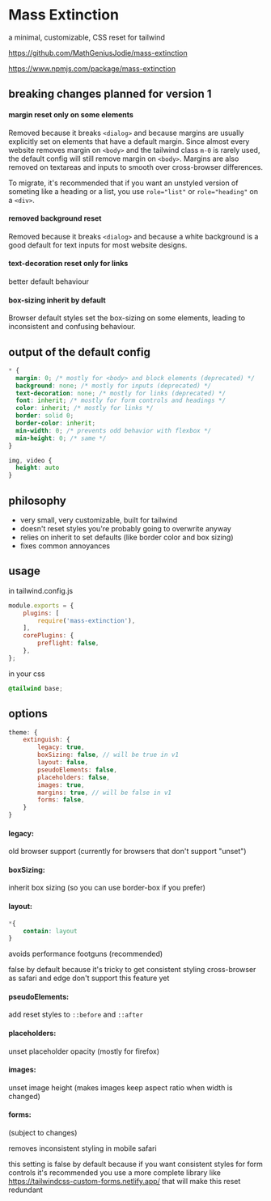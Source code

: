 # Mass Extinction

a minimal, customizable, CSS reset for tailwind

<https://github.com/MathGeniusJodie/mass-extinction>

<https://www.npmjs.com/package/mass-extinction>

## breaking changes planned for version 1

#### margin reset only on some elements

Removed because it breaks `<dialog>` and because margins are usually explicitly set on elements that have a default margin. Since almost every website removes margin on `<body>` and the tailwind class `m-0` is rarely used, the default config will still remove margin on `<body>`. Margins are also removed on textareas and inputs to smooth over cross-browser differences.

To migrate, it's recommended that if you want an unstyled version of someting like a heading or a list, you use `role="list"` or `role="heading"` on a `<div>`.

#### removed background reset

Removed because it breaks `<dialog>` and because a white background is a good default for text inputs for most website designs.

#### text-decoration reset only for links

better default behaviour

#### box-sizing inherit by default

Browser default styles set the box-sizing on some elements, leading to inconsistent and confusing behaviour.

## output of the default config

```css
* {
  margin: 0; /* mostly for <body> and block elements (deprecated) */
  background: none; /* mostly for inputs (deprecated) */
  text-decoration: none; /* mostly for links (deprecated) */
  font: inherit; /* mostly for form controls and headings */
  color: inherit; /* mostly for links */
  border: solid 0; 
  border-color: inherit;
  min-width: 0; /* prevents odd behavior with flexbox */
  min-height: 0; /* same */
}

img, video {
  height: auto
}
```

## philosophy

* very small, very customizable, built for tailwind
* doesn't reset styles you're probably going to overwrite anyway
* relies on inherit to set defaults (like border color and box sizing)
* fixes common annoyances

## usage

in tailwind.config.js

```js
module.exports = {
	plugins: [
		require('mass-extinction'),
	],
	corePlugins: {
		preflight: false,
	},
};
```

in your css

```css
@tailwind base;
```

## options

```js
theme: {
	extinguish: {
		legacy: true,
		boxSizing: false, // will be true in v1
		layout: false,
		pseudoElements: false,
		placeholders: false,
		images: true,
		margins: true, // will be false in v1
		forms: false,
	}
}
```

#### legacy:

old browser support (currently for browsers that don't support "unset")

#### boxSizing:

inherit box sizing (so you can use border-box if you prefer)

#### layout:

```css
*{
	contain: layout
}
```

avoids performance footguns (recommended)

false by default because it's tricky to get consistent styling cross-browser as safari and edge don't support this feature yet

#### pseudoElements:

add reset styles to `::before` and `::after`

#### placeholders:

unset placeholder opacity (mostly for firefox)

#### images:

unset image height (makes images keep aspect ratio when width is changed)

#### forms:

(subject to changes)

removes inconsistent styling in mobile safari

this setting is false by default because if you want consistent styles for form controls it's recommended you use a more complete library like <https://tailwindcss-custom-forms.netlify.app/> that will make this reset redundant